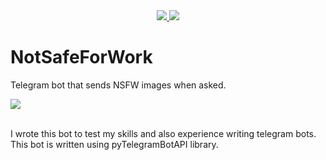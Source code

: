 <div align=center>
  <a href="https://github.com/N1nj4R8/Bot-NotSafeForWork/blob/main/LICENSE">
    <img src="https://img.shields.io/github/license/N1nj4R8/TelegramBot-PhBox">
  </a>
  <a href="https://github.com/N1nj4R8/Bot-NotSafeForWork">
    <img src="https://img.shields.io/github/commit-activity/m/N1nj4R8/TelegramBot-PhBox">
  </a>
</div>

# NotSafeForWork
Telegram bot that sends NSFW images when asked.
<div>
    <a href="https://t.me/NotSafeForWorkBot">
    <img src="https://img.shields.io/badge/Telegram-blue?logo=Telegram&logoColor=black&style=for-the-badge"></a>
    <br>
</div>
<br>

I wrote this bot to test my skills and also experience writing telegram bots.
This bot is written using pyTelegramBotAPI library.
